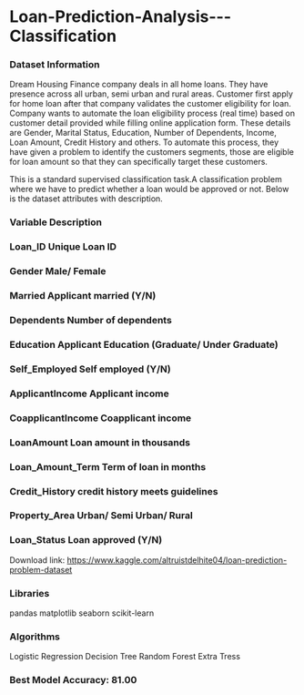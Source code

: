# Loan-Prediction-Analysis---Classification
### Dataset Information
Dream Housing Finance company deals in all home loans. They have presence across all urban, semi urban and rural areas. Customer first apply for home loan after that company validates the customer eligibility for loan. Company wants to automate the loan eligibility process (real time) based on customer detail provided while filling online application form. These details are Gender, Marital Status, Education, Number of Dependents, Income, Loan Amount, Credit History and others. To automate this process, they have given a problem to identify the customers segments, those are eligible for loan amount so that they can specifically target these customers.

This is a standard supervised classification task.A classification problem where we have to predict whether a loan would be approved or not. Below is the dataset attributes with description.
### Variable	Description
### Loan_ID	Unique Loan ID
### Gender	Male/ Female
### Married	Applicant married (Y/N)
### Dependents	Number of dependents
### Education	Applicant Education (Graduate/ Under Graduate)
### Self_Employed	Self employed (Y/N)
### ApplicantIncome	Applicant income
### CoapplicantIncome	Coapplicant income
### LoanAmount	Loan amount in thousands
### Loan_Amount_Term	Term of loan in months
### Credit_History	credit history meets guidelines
### Property_Area	Urban/ Semi Urban/ Rural
### Loan_Status	Loan approved (Y/N)
Download link: https://www.kaggle.com/altruistdelhite04/loan-prediction-problem-dataset
### Libraries
pandas
matplotlib
seaborn
scikit-learn
### Algorithms
Logistic Regression
Decision Tree
Random Forest
Extra Tress
### Best Model Accuracy: 81.00
